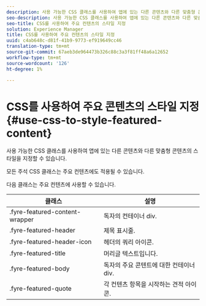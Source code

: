 ```yaml
---
description: 사용 가능한 CSS 클래스를 사용하여 앱에 있는 다른 콘텐츠와 다른 맞춤형 콘텐츠의 스타일을 지정할 수 있습니다.
seo-description: 사용 가능한 CSS 클래스를 사용하여 앱에 있는 다른 콘텐츠와 다른 맞춤형 콘텐츠의 스타일을 지정할 수 있습니다.
seo-title: CSS를 사용하여 주요 컨텐츠의 스타일 지정
solution: Experience Manager
title: CSS를 사용하여 주요 컨텐츠의 스타일 지정
uuid: c4ab648c-d81f-41b9-9773-ef919649cc46
translation-type: tm+mt
source-git-commit: 67aeb3de964473b326c88c3a3f81ff48a6a12652
workflow-type: tm+mt
source-wordcount: '126'
ht-degree: 1%

---
```



# CSS를 사용하여 주요 콘텐츠의 스타일 지정{#use-css-to-style-featured-content}

사용 가능한 CSS 클래스를 사용하여 앱에 있는 다른 콘텐츠와 다른 맞춤형 콘텐츠의 스타일을 지정할 수 있습니다.

모든 주석 CSS 클래스는 주요 컨텐츠에도 적용될 수 있습니다.

다음 클래스는 주요 컨텐츠에 사용할 수 있습니다.

| 클래스 | 설명 |
|---|---|
| .fyre-featured-content-wrapper | 독자의 컨테이너 div. |
| .fyre-featured-header | 제목 표시줄. |
| .fyre-featured-header-icon | 헤더의 쿼리 아이콘. |
| .fyre-featured-title | 머리글 텍스트입니다. |
| .fyre-featured-body | 독자의 주요 콘텐트에 대한 컨테이너 div. |
| .fyre-featured-quote | 각 컨텐츠 항목을 시작하는 견적 아이콘. |

